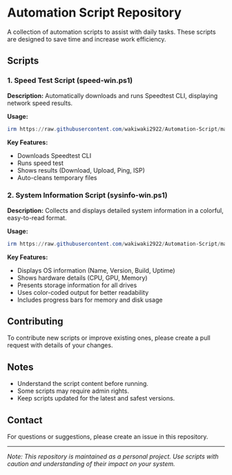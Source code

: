 # Automation Script Repository

A collection of automation scripts to assist with daily tasks. These scripts are designed to save time and increase work efficiency.

## Scripts

### 1. Speed Test Script (speed-win.ps1)

**Description:** Automatically downloads and runs Speedtest CLI, displaying network speed results.

**Usage:**
```powershell
irm https://raw.githubusercontent.com/wakiwaki2922/Automation-Script/main/speed-win.ps1 | iex
```

**Key Features:**
- Downloads Speedtest CLI
- Runs speed test
- Shows results (Download, Upload, Ping, ISP)
- Auto-cleans temporary files

### 2. System Information Script (sysinfo-win.ps1)

**Description:** Collects and displays detailed system information in a colorful, easy-to-read format.

**Usage:**
```powershell
irm https://raw.githubusercontent.com/wakiwaki2922/Automation-Script/main/sysinfo-win.ps1 | iex
```

**Key Features:**
- Displays OS information (Name, Version, Build, Uptime)
- Shows hardware details (CPU, GPU, Memory)
- Presents storage information for all drives
- Uses color-coded output for better readability
- Includes progress bars for memory and disk usage

## Contributing

To contribute new scripts or improve existing ones, please create a pull request with details of your changes.

## Notes

- Understand the script content before running.
- Some scripts may require admin rights.
- Keep scripts updated for the latest and safest versions.

## Contact

For questions or suggestions, please create an issue in this repository.

---

*Note: This repository is maintained as a personal project. Use scripts with caution and understanding of their impact on your system.*

